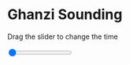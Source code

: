 <h1>Ghanzi Sounding</h1>
<p>Drag the slider to change the time</p>

<div class="slidecontainer">
<input oninput='setImage(this)' class="slider" type="range" min="0" max="4" value="0" step="1" />
<img id='img'/>
</div>

<script>
var img = document.getElementById('img');
var img_array = ['/assets/images/skwt/skd_ghanzi_wrfout_d01_2020-04-29_12:00:00.png',
'/assets/images/skwt/skd_ghanzi_wrfout_d01_2020-04-29_18:00:00.png',
'/assets/images/skwt/skd_ghanzi_wrfout_d01_2020-04-30_00:00:00.png',
'/assets/images/skwt/skd_ghanzi_wrfout_d01_2020-04-30_06:00:00.png',];
function setImage(obj)
{
        var value = obj.value;
        img.src = img_array[value];

}
</script>
